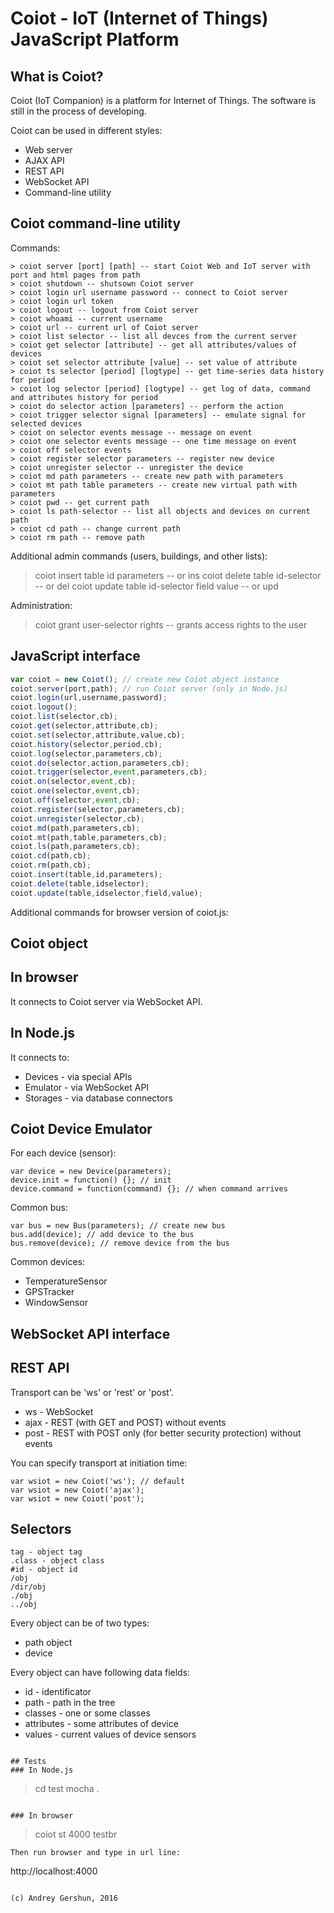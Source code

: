 # Coiot - IoT (Internet of Things) JavaScript Platform

## What is Coiot?

Coiot (IoT Companion) is a platform for Internet of Things. The software is still in the process of developing.

Coiot can be used in different styles:
* Web server
* AJAX API
* REST API
* WebSocket API
* Command-line utility

## Coiot command-line utility

Commands:
```
> coiot server [port] [path] -- start Coiot Web and IoT server with port and html pages from path
> coiot shutdown -- shutsown Coiot server
> coiot login url username password -- connect to Coiot server
> coiot login url token
> coiot logout -- logout from Coiot server
> coiot whoami -- current username
> coiot url -- current url of Coiot server
> coiot list selector -- list all devces from the current server
> coiot get selector [attribute] -- get all attributes/values of devices
> coiot set selector attribute [value] -- set value of attribute
> coiot ts selector [period] [logtype] -- get time-series data history for period
> coiot log selector [period] [logtype] -- get log of data, command and attributes history for period
> coiot do selector action [parameters] -- perform the action
> coiot trigger selector signal [parameters] -- emulate signal for selected devices
> coiot on selector events message -- message on event
> coiot one selector events message -- one time message on event
> coiot off selector events
> coiot register selector parameters -- register new device
> coiot unregister selector -- unregister the device
> coiot md path parameters -- create new path with parameters
> coiot mt path table parameters -- create new virtual path with parameters
> coiot pwd -- get current path
> coiot ls path-selector -- list all objects and devices on current path
> coiot cd path -- change current path
> coiot rm path -- remove path
```
Additional admin commands (users, buildings, and other lists):
> coiot insert table id parameters -- or ins
> coiot delete table id-selector -- or del
> coiot update table id-selector field value -- or upd

Administration:
> coiot grant user-selector rights -- grants access rights to the user

## JavaScript interface
```js
var coiot = new Coiot(); // create new Coiot object instance
coiot.server(port,path); // run Coiot server (only in Node.js)
coiot.login(url,username,password);
coiot.logout();
coiot.list(selector,cb); 
coiot.get(selector,attribute,cb);
coiot.set(selector,attribute,value,cb);
coiot.history(selector,period,cb);
coiot.log(selector,parameters,cb);
coiot.do(selector,action,parameters,cb);
coiot.trigger(selector,event,parameters,cb);
coiot.on(selector,event,cb);
coiot.one(selector,event,cb);
coiot.off(selector,event,cb);
coiot.register(selector,parameters,cb);
coiot.unregister(selector,cb);
coiot.md(path,parameters,cb);
coiot.mt(path,table,parameters,cb);
coiot.ls(path,parameters,cb);
coiot.cd(path,cb);
coiot.rm(path,cb);
coiot.insert(table,id,parameters);
coiot.delete(table,idselector);
coiot.update(table,idselector,field,value);

```
Additional commands for browser version of coiot.js:

## Coiot object

## In browser

It connects to Coiot server via WebSocket API.

## In Node.js

It connects to:
* Devices - via special APIs
* Emulator - via WebSocket API
* Storages - via database connectors

## Coiot Device Emulator
For each device (sensor):
```
var device = new Device(parameters);
device.init = function() {}; // init 
device.command = function(command) {}; // when command arrives
```
Common bus:
```
var bus = new Bus(parameters); // create new bus
bus.add(device); // add device to the bus
bus.remove(device); // remove device from the bus
```
Common devices:
* TemperatureSensor
* GPSTracker
* WindowSensor


## WebSocket API interface

## REST API

Transport can be 'ws' or 'rest' or 'post'.
* ws - WebSocket
* ajax - REST (with GET and POST) without events
* post - REST with POST only (for better security protection) without events

You can specify transport at initiation time:
```
var wsiot = new Coiot('ws'); // default
var wsiot = new Coiot('ajax');
var wsiot = new Coiot('post');
```

## Selectors
```
tag - object tag
.class - object class
#id - object id
/obj
/dir/obj
./obj
../obj
```

Every object can be of two types: 
* path object
* device

Every object can have following data fields:
* id - identificator
* path - path in the tree
* classes - one or some classes
* attributes - some attributes of device
* values - current values of device sensors
```

## Tests
### In Node.js
```
> cd test
> mocha .
```

### In browser
```
> coiot st 4000 testbr
```
Then run browser and type in url line:
```
http://localhost:4000
```

(c) Andrey Gershun, 2016